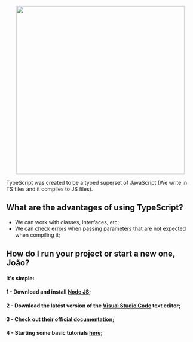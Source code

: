 <p align="center">
  <img src="https://github.com/jvlessa/Typescript--First-Look/blob/master/images/logo-new.png" width="450">
</p>

TypeScript was created to be a typed superset of JavaScript (We write in TS files and it compiles to JS files).

## What are the advantages of using TypeScript?
- We can work with classes, interfaces, etc;
- We can check errors when passing parameters that are not expected when compiling it;

## How do I run your project or start a new one, João? 
#### It's simple: 
#### 1 - Download and install [Node JS](https://nodejs.org/en/download/);
#### 2 - Download the latest version of the [Visual Studio Code](https://code.visualstudio.com/download) text editor;
#### 3 - Check out their official [documentation](https://www.typescriptlang.org/docs/home.html);
#### 4 - Starting some basic tutorials [here](https://www.typescriptlang.org/docs/handbook/typescript-in-5-minutes.html);
